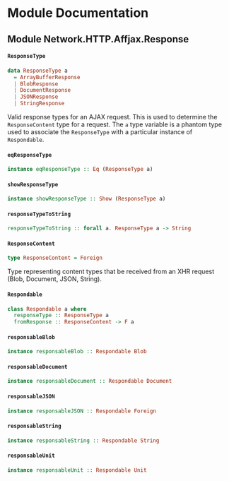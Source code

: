 # Module Documentation

## Module Network.HTTP.Affjax.Response

#### `ResponseType`

``` purescript
data ResponseType a
  = ArrayBufferResponse 
  | BlobResponse 
  | DocumentResponse 
  | JSONResponse 
  | StringResponse 
```

Valid response types for an AJAX request. This is used to determine the
`ResponseContent` type for a request. The `a` type variable is a phantom
type used to associate the `ResponseType` with a particular instance of
`Respondable`.

#### `eqResponseType`

``` purescript
instance eqResponseType :: Eq (ResponseType a)
```


#### `showResponseType`

``` purescript
instance showResponseType :: Show (ResponseType a)
```


#### `responseTypeToString`

``` purescript
responseTypeToString :: forall a. ResponseType a -> String
```


#### `ResponseContent`

``` purescript
type ResponseContent = Foreign
```

Type representing content types that be received from an XHR request
(Blob, Document, JSON, String).

#### `Respondable`

``` purescript
class Respondable a where
  responseType :: ResponseType a
  fromResponse :: ResponseContent -> F a
```


#### `responsableBlob`

``` purescript
instance responsableBlob :: Respondable Blob
```


#### `responsableDocument`

``` purescript
instance responsableDocument :: Respondable Document
```


#### `responsableJSON`

``` purescript
instance responsableJSON :: Respondable Foreign
```


#### `responsableString`

``` purescript
instance responsableString :: Respondable String
```


#### `responsableUnit`

``` purescript
instance responsableUnit :: Respondable Unit
```




